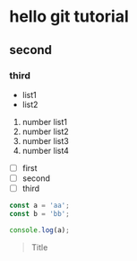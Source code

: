# hello git tutorial
## second 
### third

- list1
- list2

1. number list1
2. number list2
3. number list3
4. number list4

- [ ] first
- [ ] second
- [ ] third

```javascript
const a = 'aa';
const b = 'bb';

console.log(a);
```
 > Title